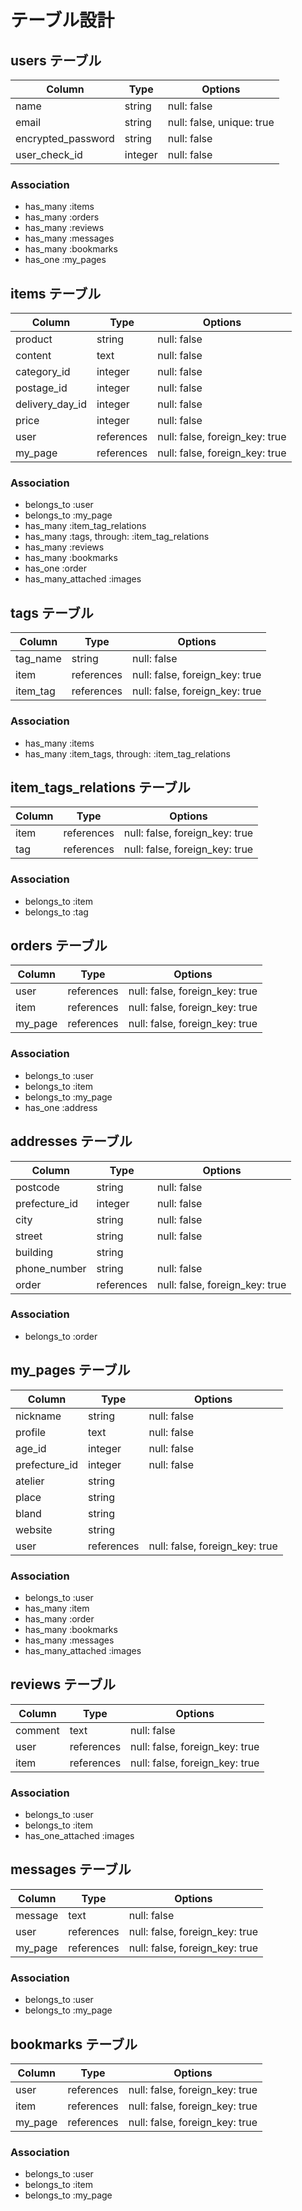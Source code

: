 # テーブル設計

## users テーブル

| Column                | Type    | Options                   |
| --------------------- | ------- | ------------------------- |
| name                  | string  | null: false               |
| email                 | string  | null: false, unique: true |
| encrypted_password    | string  | null: false               |
| user_check_id         | integer | null: false               |

### Association

- has_many :items
- has_many :orders
- has_many :reviews
- has_many :messages
- has_many :bookmarks
- has_one  :my_pages



## items テーブル

| Column           | Type       | Options                        |
| ---------------- | ---------- | ------------------------------ |
| product          | string     | null: false                    |
| content          | text       | null: false                    |
| category_id      | integer    | null: false                    |
| postage_id       | integer    | null: false                    |
| delivery_day_id  | integer    | null: false                    |
| price            | integer    | null: false                    |
| user             | references | null: false, foreign_key: true |
| my_page          | references | null: false, foreign_key: true |

### Association

- belongs_to        :user
- belongs_to        :my_page
- has_many          :item_tag_relations
- has_many          :tags, through: :item_tag_relations
- has_many          :reviews
- has_many          :bookmarks
- has_one           :order
- has_many_attached :images



##  tags テーブル

| Column       | Type       | Options                        |
| ------------ | ---------- | ------------------------------ |
| tag_name     | string     | null: false                    |
| item         | references | null: false, foreign_key: true |
| item_tag     | references | null: false, foreign_key: true |

### Association

- has_many :items
- has_many :item_tags, through: :item_tag_relations


##  item_tags_relations テーブル

| Column       | Type       | Options                        |
| ------------ | ---------- | ------------------------------ |
| item         | references | null: false, foreign_key: true |
| tag          | references | null: false, foreign_key: true |

### Association

- belongs_to :item
- belongs_to :tag



## orders テーブル

| Column    | Type       | Options                        |
| --------- | ---------- | ------------------------------ |
| user      | references | null: false, foreign_key: true |
| item      | references | null: false, foreign_key: true |
| my_page   | references | null: false, foreign_key: true |

### Association

- belongs_to :user
- belongs_to :item
- belongs_to :my_page
- has_one    :address



## addresses テーブル

| Column       | Type       | Options                        |
| ------------ | ---------- | ------------------------------ |
| postcode     | string     | null: false                    |
| prefecture_id| integer    | null: false                    |
| city         | string     | null: false                    |
| street       | string     | null: false                    |
| building     | string     |                                |
| phone_number | string     | null: false                    |
| order        | references | null: false, foreign_key: true |

### Association

- belongs_to :order



## my_pages テーブル

| Column           | Type       | Options                        |
| ---------------- | ---------- | ------------------------------ |
| nickname         | string     | null: false                    |
| profile          | text       | null: false                    |
| age_id           | integer    | null: false                    |
| prefecture_id    | integer    | null: false                    |
| atelier          | string     |                                |
| place            | string     |                                |
| bland            | string     |                                |
| website          | string     |                                |
| user             | references | null: false, foreign_key: true |

### Association

- belongs_to        :user
- has_many          :item
- has_many          :order
- has_many          :bookmarks
- has_many          :messages
- has_many_attached :images


## reviews テーブル

| Column    | Type       | Options                        |
| --------- | ---------- | ------------------------------ |
| comment   | text       | null: false                    |
| user      | references | null: false, foreign_key: true |
| item      | references | null: false, foreign_key: true |

### Association

- belongs_to       :user
- belongs_to       :item
- has_one_attached :images



## messages テーブル

| Column    | Type       | Options                        |
| --------- | ---------- | ------------------------------ |
| message   | text       | null: false                    |
| user      | references | null: false, foreign_key: true |
| my_page   | references | null: false, foreign_key: true |

### Association

- belongs_to       :user
- belongs_to       :my_page



## bookmarks テーブル

| Column    | Type       | Options                        |
| --------- | ---------- | ------------------------------ |
| user      | references | null: false, foreign_key: true |
| item      | references | null: false, foreign_key: true |
| my_page   | references | null: false, foreign_key: true |

### Association

- belongs_to       :user
- belongs_to       :item
- belongs_to       :my_page